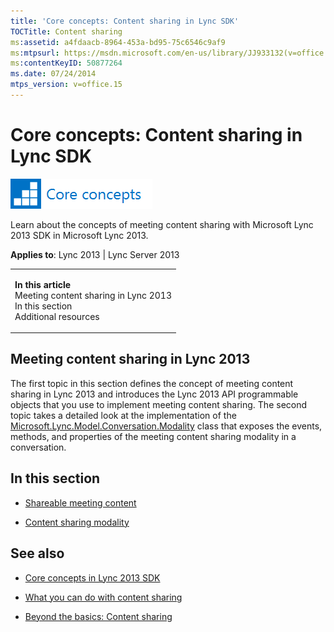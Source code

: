 ```yaml
---
title: 'Core concepts: Content sharing in Lync SDK'
TOCTitle: Content sharing
ms:assetid: a4fdaacb-8964-453a-bd95-75c6546c9af9
ms:mtpsurl: https://msdn.microsoft.com/en-us/library/JJ933132(v=office.15)
ms:contentKeyID: 50877264
ms.date: 07/24/2014
mtps_version: v=office.15
---
```


# Core concepts: Content sharing in Lync SDK

![Core concepts](images/JJ933133.mod_icon_CoreConcepts_long(Office.15).png "Core concepts")

Learn about the concepts of meeting content sharing with Microsoft Lync 2013 SDK in Microsoft Lync 2013.



**Applies to**: Lync 2013 | Lync Server 2013

<table>
<colgroup>
<col style="width: 100%" />
</colgroup>
<tbody>
<tr class="odd">
<td><p><strong>In this article</strong><br />
Meeting content sharing in Lync 2013<br />
In this section<br />
Additional resources</p></td>
</tr>
</tbody>
</table>

## Meeting content sharing in Lync 2013

The first topic in this section defines the concept of meeting content sharing in Lync 2013 and introduces the Lync 2013 API programmable objects that you use to implement meeting content sharing. The second topic takes a detailed look at the implementation of the [Microsoft.Lync.Model.Conversation.Modality](https://msdn.microsoft.com/en-us/library/jj274796\(v=office.15\)) class that exposes the events, methods, and properties of the meeting content sharing modality in a conversation.

## In this section

  - [Shareable meeting content](shareable-meeting-content.md)

  - [Content sharing modality](content-sharing-modality.md)

## See also

  - [Core concepts in Lync 2013 SDK](core-concepts-in-lync-2013-sdk.md)

  - [What you can do with content sharing](what-you-can-do-with-content-sharing.md)

  - [Beyond the basics: Content sharing](beyond-the-basics-content-sharing.md)

